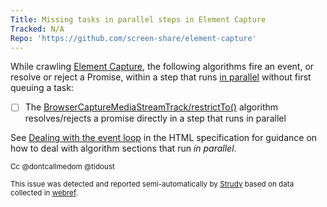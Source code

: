 ```yaml
---
Title: Missing tasks in parallel steps in Element Capture
Tracked: N/A
Repo: 'https://github.com/screen-share/element-capture'
---
```


While crawling [Element Capture](https://screen-share.github.io/element-capture/), the following algorithms fire an event, or resolve or reject a Promise, within a step that runs [in parallel](https://html.spec.whatwg.org/multipage/infrastructure.html#in-parallel) without first queuing a task:
* [ ] The [BrowserCaptureMediaStreamTrack/restrictTo()](https://screen-share.github.io/element-capture/#dom-browsercapturemediastreamtrack-restrictto) algorithm resolves/rejects a promise directly in a step that runs in parallel

See [Dealing with the event loop](https://html.spec.whatwg.org/multipage/webappapis.html#event-loop-for-spec-authors) in the HTML specification for guidance on how to deal with algorithm sections that run *in parallel*.

<sub>Cc @dontcallmedom @tidoust</sub>

<sub>This issue was detected and reported semi-automatically by [Strudy](https://github.com/w3c/strudy/) based on data collected in [webref](https://github.com/w3c/webref/).</sub>
